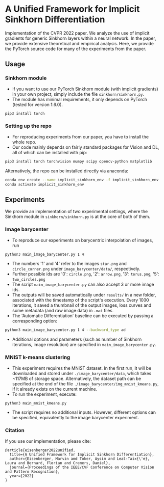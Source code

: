 <h1> A Unified Framework for Implicit Sinkhorn Differentiation </h1>

Implementation of the CVPR 2022 paper. We analyze the use of implicit gradients for generic Sinkhorn layers within a neural network. In the paper, we provide extensive theoretical and empirical analysis. Here, we provide the PyTorch source code for many of the experiments from the paper.

## Usage

### Sinkhorn module

* If you want to use our PyTorch Sinkhorn module (with implicit gradients) in your own project, simply include the file `sinkhorn/sinkhorn.py`.
* The module has minimal requirements, it only depends on PyTorch (tested for version 1.6.0).
```bash
pip3 install torch
```

### Setting up the repo
* For reproducing experiments from our paper, you have to install the whole repo.
* Our code mainly depends on fairly standard packages for Vision and DL, all of which can be installed with pip:
```bash
pip3 install torch torchvision numpy scipy opencv-python matplotlib
```
Alternatively, the repo can be installed directly via anaconda:
```bash
conda env create --name implicit_sinkhorn_env -f implicit_sinkhorn_env.yml
conda activate implicit_sinkhorn_env
```

## Experiments
We provide an implementation of two experimental settings, where the Sinkhorn module in `sinkhorn/sinkhorn.py` is at the core of both of them.
### Image barycenter
* To reproduce our experiments on barycentric interpolation of images, run
```bash
python3 main_image_barycenter.py 1 4
```
* The numbers '1' and '4' refer to the images `star.png` and `circle_corner.png` under `image_barycenter/data/`, respectively.
* Further possible ids are '0': `circle.png`, '2': `arrow.png`, '3': `torus.png`, '5': `two_circles.png`
* The script `main_image_barycenter.py` can also accept 3 or more image ids.
* The outputs will be saved automatically under `results/` in a new folder, associated with the timestamp of the script's execution. Every 1000 iterations, it saved a thumbnail of the output images, loss curves and some metadata (and raw image data) in `.mat` files.
* The 'Automatic Differentiation' baseline can be executed by passing a corresponding option:
```bash
python3 main_image_barycenter.py 1 4 --backward_type ad
```
* Additional options and parameters (such as number of Sinkhorn iterations, image resolution) are specified in `main_image_barycenter.py`. 


### MNIST k-means clustering
* This experiment requires the MNIST dataset. In the first run, it will be downloaded and stored  under `./image_barycenter/data`, which takes ~117MB of storage space. Alternatively, the dataset path can be specified at the end of the file `./image_barycenter/img_mnist_kmeans.py`, if it already exists on the current machine.
* To run the experiment, execute:
```bash
python3 main_mnist_kmeans.py
```
* The script requires no additional inputs. However, different options can be specified, equivalently to the image barycenter experiment.

### Citation
If you use our implementation, please cite:
```
@article{eisenberger2022unified,
  title={A Unified Framework for Implicit Sinkhorn Differentiation},
  author={Eisenberger, Marvin and Toker, Aysim and Leal-Taix{\'e}, Laura and Bernard, Florian and Cremers, Daniel},
  journal={Proceedings of the IEEE/CVF Conference on Computer Vision and Pattern Recognition},
  year={2022}
}
```
